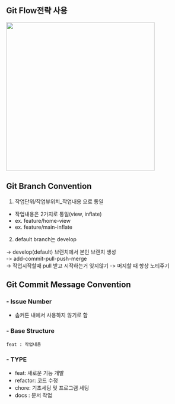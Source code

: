 ## **Git Flow전략 사용**

 <img src="https://github.com/SOPT32-SOPKATHON/sopkathon-android/assets/81347125/6f18347c-5a14-4853-9fee-0bde6b5100d6" width="400">
 
 
## **Git Branch Convention**


1. 작업단위/작업뷰위치_작업내용 으로 통일

- 작업내용은 2가지로 통일(view, inflate)
- ex. feature/home-view
- ex. feature/main-inflate


2. default branch는 develop

-> develop(default) 브랜치에서 본인 브랜치 생성  
-> add-commit-pull-push-merge  
-> 작업시작할때 pull 받고 시작하는거 잊지않기
-> 머지할 때 항상 노티주기

## **Git Commit Message Convention**

### - **Issue Number**

- 솝커톤 내에서 사용하지 않기로 함

### - **Base Structure**

```
feat : 작업내용
```

### - **TYPE**

- feat: 새로운 기능 개발
- refactor: 코드 수정
- chore: 기초세팅 및 프로그램 세팅
- docs : 문서 작업
